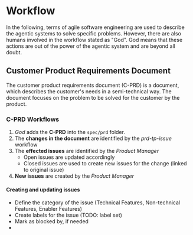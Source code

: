 # Workflow

In the following, terms of agile software engineering are used to describe the agentic systems to solve specific problems. However, there are also humans involved in the workflow stated as "God". God means that these actions are out of the power of the agentic system and are beyond all doubt. 

## Customer Product Requirements Document

The customer product requirements document (C-PRD) is a document, which describes the customer's needs in a semi-technical way. The document focuses on the problem to be solved for the customer by the product.

### C-PRD Workflows

1. *God* adds the **C-PRD** into the `spec/prd` folder. 
2. The **changes in the document** are identified by the *prd-tp-issue* workflow 
3. The **effected issues** are identified by the *Product Manager* 
   - Open issues are updated accordingly
   - Closed issues are used to create new issues for the change (linked to original issue)
4. **New issues** are created by the *Product Manager*

#### Creating and updating issues

- Define the category of the issue (Technical Features, Non-technical Features, Enabler Features)
- Create labels for the issue (TODO: label set)
- Mark as blocked by, if needed
- 
